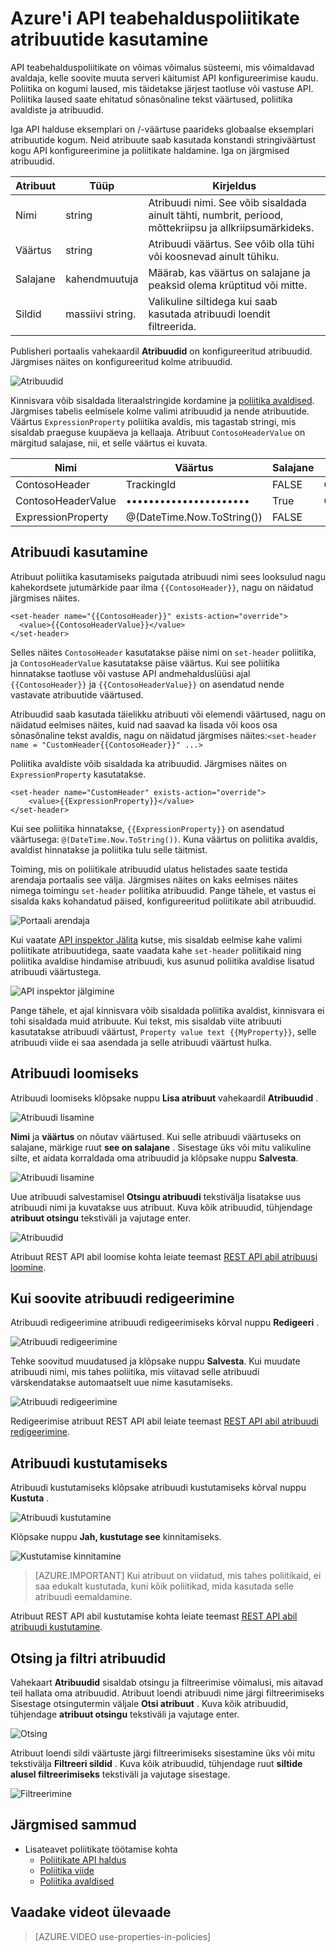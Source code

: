 <properties 
    pageTitle="Azure'i API teabehalduspoliitikate atribuutide kasutamine" 
    description="Saate teada, kuidas kasutada Azure API teabehalduspoliitikate atribuudid." 
    services="api-management" 
    documentationCenter="" 
    authors="steved0x" 
    manager="erikre" 
    editor=""/>

<tags 
    ms.service="api-management" 
    ms.workload="mobile" 
    ms.tgt_pltfrm="na" 
    ms.devlang="na" 
    ms.topic="article" 
    ms.date="10/25/2016" 
    ms.author="sdanie"/>


# <a name="how-to-use-properties-in-azure-api-management-policies"></a>Azure'i API teabehalduspoliitikate atribuutide kasutamine

API teabehalduspoliitikate on võimas võimalus süsteemi, mis võimaldavad avaldaja, kelle soovite muuta serveri käitumist API konfigureerimise kaudu. Poliitika on kogumi laused, mis täidetakse järjest taotluse või vastuse API. Poliitika laused saate ehitatud sõnasõnaline tekst väärtused, poliitika avaldiste ja atribuudid. 

Iga API halduse eksemplari on /-väärtuse paarideks globaalse eksemplari atribuutide kogum. Neid atribuute saab kasutada konstandi stringiväärtust kogu API konfigureerimine ja poliitikate haldamine. Iga on järgmised atribuudid.


| Atribuut | Tüüp            | Kirjeldus                                                                                             |
|-----------|-----------------|---------------------------------------------------------------------------------------------------------|
| Nimi      | string          | Atribuudi nimi. See võib sisaldada ainult tähti, numbrit, periood, mõttekriipsu ja allkriipsumärkideks. |
| Väärtus     | string          | Atribuudi väärtus. See võib olla tühi või koosnevad ainult tühiku.                           |
| Salajane    | kahendmuutuja         | Määrab, kas väärtus on salajane ja peaksid olema krüptitud või mitte.                                |
| Sildid      | massiivi string. | Valikuline siltidega kui saab kasutada atribuudi loendit filtreerida.                               |

Publisheri portaalis vahekaardil **Atribuudid** on konfigureeritud atribuudid. Järgmises näites on konfigureeritud kolme atribuudid.

![Atribuudid][api-management-properties]

Kinnisvara võib sisaldada literaalstringide kordamine ja [poliitika avaldised](https://msdn.microsoft.com/library/azure/dn910913.aspx). Järgmises tabelis eelmisele kolme valimi atribuudid ja nende atribuutide. Väärtus `ExpressionProperty` poliitika avaldis, mis tagastab stringi, mis sisaldab praeguse kuupäeva ja kellaaja. Atribuut `ContosoHeaderValue` on märgitud salajase, nii, et selle väärtus ei kuvata.

| Nimi               | Väärtus                      | Salajane | Sildid    |
|--------------------|----------------------------|--------|---------|
| ContosoHeader      | TrackingId                 | FALSE  | Contoso |
| ContosoHeaderValue | ••••••••••••••••••••••     | True   | Contoso |
| ExpressionProperty | @(DateTime.Now.ToString()) | FALSE  |         |

## <a name="to-use-a-property"></a>Atribuudi kasutamine

Atribuut poliitika kasutamiseks paigutada atribuudi nimi sees looksulud nagu kahekordsete jutumärkide paar ilma `{{ContosoHeader}}`, nagu on näidatud järgmises näites.

    <set-header name="{{ContosoHeader}}" exists-action="override">
      <value>{{ContosoHeaderValue}}</value>
    </set-header>

Selles näites `ContosoHeader` kasutatakse päise nimi on `set-header` poliitika, ja `ContosoHeaderValue` kasutatakse päise väärtus. Kui see poliitika hinnatakse taotluse või vastuse API andmehalduslüüsi ajal `{{ContosoHeader}}` ja `{{ContosoHeaderValue}}` on asendatud nende vastavate atribuutide väärtused.

Atribuudid saab kasutada täielikku atribuuti või elemendi väärtused, nagu on näidatud eelmises näites, kuid nad saavad ka lisada või koos osa sõnasõnaline tekst avaldis, nagu on näidatud järgmises näites:`<set-header name = "CustomHeader{{ContosoHeader}}" ...>`

Poliitika avaldiste võib sisaldada ka atribuudid. Järgmises näites on `ExpressionProperty` kasutatakse.

    <set-header name="CustomHeader" exists-action="override">
        <value>{{ExpressionProperty}}</value>
    </set-header>

Kui see poliitika hinnatakse, `{{ExpressionProperty}}` on asendatud väärtusega: `@(DateTime.Now.ToString())`. Kuna väärtus on poliitika avaldis, avaldist hinnatakse ja poliitika tulu selle täitmist.

Toiming, mis on poliitikale atribuudid ulatus helistades saate testida arendaja portaalis see välja. Järgmises näites on kaks eelmises näites nimega toimingu `set-header` poliitika atribuudid. Pange tähele, et vastus ei sisalda kaks kohandatud päised, konfigureeritud poliitikate abil atribuudid.

![Portaali arendaja][api-management-send-results]

Kui vaatate [API inspektor Jälita](api-management-howto-api-inspector.md) kutse, mis sisaldab eelmise kahe valimi poliitikate atribuutidega, saate vaadata kahe `set-header` poliitikaid ning poliitika avaldise hindamise atribuudi, kus asunud poliitika avaldise lisatud atribuudi väärtustega.

![API inspektor jälgimine][api-management-api-inspector-trace]

Pange tähele, et ajal kinnisvara võib sisaldada poliitika avaldist, kinnisvara ei tohi sisaldada muid atribuute. Kui tekst, mis sisaldab viite atribuuti kasutatakse atribuudi väärtust, `Property value text {{MyProperty}}`, selle atribuudi viide ei saa asendada ja selle atribuudi väärtust hulka.

## <a name="to-create-a-property"></a>Atribuudi loomiseks

Atribuudi loomiseks klõpsake nuppu **Lisa atribuut** vahekaardil **Atribuudid** .

![Atribuudi lisamine][api-management-properties-add-property-menu]

**Nimi** ja **väärtus** on nõutav väärtused. Kui selle atribuudi väärtuseks on salajane, märkige ruut **see on salajane** . Sisestage üks või mitu valikuline silte, et aidata korraldada oma atribuudid ja klõpsake nuppu **Salvesta**.

![Atribuudi lisamine][api-management-properties-add-property]

Uue atribuudi salvestamisel **Otsingu atribuudi** tekstivälja lisatakse uus atribuudi nimi ja kuvatakse uus atribuut. Kuva kõik atribuudid, tühjendage **atribuut otsingu** tekstiväli ja vajutage enter.

![Atribuudid][api-management-properties-property-saved]

Atribuut REST API abil loomise kohta leiate teemast [REST API abil atribuusi loomine](https://msdn.microsoft.com/library/azure/mt651775.aspx#Put).

## <a name="to-edit-a-property"></a>Kui soovite atribuudi redigeerimine

Atribuudi redigeerimine atribuudi redigeerimiseks kõrval nuppu **Redigeeri** .

![Atribuudi redigeerimine][api-management-properties-edit]

Tehke soovitud muudatused ja klõpsake nuppu **Salvesta**. Kui muudate atribuudi nimi, mis tahes poliitika, mis viitavad selle atribuudi värskendatakse automaatselt uue nime kasutamiseks.

![Atribuudi redigeerimine][api-management-properties-edit-property]

Redigeerimise atribuut REST API abil leiate teemast [REST API abil atribuudi redigeerimine](https://msdn.microsoft.com/library/azure/mt651775.aspx#Patch).

## <a name="to-delete-a-property"></a>Atribuudi kustutamiseks

Atribuudi kustutamiseks klõpsake atribuudi kustutamiseks kõrval nuppu **Kustuta** .

![Atribuudi kustutamine][api-management-properties-delete]

Klõpsake nuppu **Jah, kustutage see** kinnitamiseks.

![Kustutamise kinnitamine][api-management-delete-confirm]

>[AZURE.IMPORTANT] Kui atribuut on viidatud, mis tahes poliitikaid, ei saa edukalt kustutada, kuni kõik poliitikad, mida kasutada selle atribuudi eemaldamine.

Atribuut REST API abil kustutamise kohta leiate teemast [REST API abil atribuudi kustutamine](https://msdn.microsoft.com/library/azure/mt651775.aspx#Delete).

## <a name="to-search-and-filter-properties"></a>Otsing ja filtri atribuudid

Vahekaart **Atribuudid** sisaldab otsingu ja filtreerimise võimalusi, mis aitavad teil hallata oma atribuudid. Atribuut loendi atribuudi nime järgi filtreerimiseks Sisestage otsingutermin väljale **Otsi atribuut** . Kuva kõik atribuudid, tühjendage **atribuut otsingu** tekstiväli ja vajutage enter.

![Otsing][api-management-properties-search]

Atribuut loendi sildi väärtuste järgi filtreerimiseks sisestamine üks või mitu tekstivälja **Filtreeri sildid** . Kuva kõik atribuudid, tühjendage ruut **siltide alusel filtreerimiseks** tekstiväli ja vajutage sisestage.

![Filtreerimine][api-management-properties-filter]

## <a name="next-steps"></a>Järgmised sammud

-   Lisateavet poliitikate töötamise kohta
    -   [Poliitikate API haldus](api-management-howto-policies.md)
    -   [Poliitika viide](https://msdn.microsoft.com/library/azure/dn894081.aspx)
    -   [Poliitika avaldised](https://msdn.microsoft.com/library/azure/dn910913.aspx)

## <a name="watch-a-video-overview"></a>Vaadake videot ülevaade

> [AZURE.VIDEO use-properties-in-policies]

[api-management-properties]: ./media/api-management-howto-properties/api-management-properties.png
[api-management-properties-add-property]: ./media/api-management-howto-properties/api-management-properties-add-property.png
[api-management-properties-edit-property]: ./media/api-management-howto-properties/api-management-properties-edit-property.png
[api-management-properties-add-property-menu]: ./media/api-management-howto-properties/api-management-properties-add-property-menu.png
[api-management-properties-property-saved]: ./media/api-management-howto-properties/api-management-properties-property-saved.png
[api-management-properties-delete]: ./media/api-management-howto-properties/api-management-properties-delete.png
[api-management-properties-edit]: ./media/api-management-howto-properties/api-management-properties-edit.png
[api-management-delete-confirm]: ./media/api-management-howto-properties/api-management-delete-confirm.png
[api-management-properties-search]: ./media/api-management-howto-properties/api-management-properties-search.png
[api-management-send-results]: ./media/api-management-howto-properties/api-management-send-results.png
[api-management-properties-filter]: ./media/api-management-howto-properties/api-management-properties-filter.png
[api-management-api-inspector-trace]: ./media/api-management-howto-properties/api-management-api-inspector-trace.png


